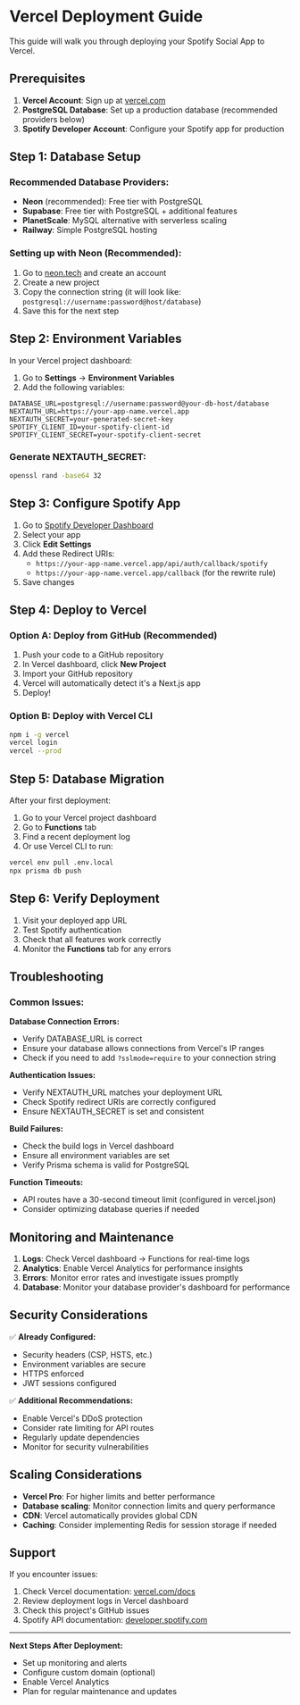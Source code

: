 # Vercel Deployment Guide

This guide will walk you through deploying your Spotify Social App to Vercel.

## Prerequisites

1. **Vercel Account**: Sign up at [vercel.com](https://vercel.com)
2. **PostgreSQL Database**: Set up a production database (recommended providers below)
3. **Spotify Developer Account**: Configure your Spotify app for production

## Step 1: Database Setup

### Recommended Database Providers:
- **Neon** (recommended): Free tier with PostgreSQL
- **Supabase**: Free tier with PostgreSQL + additional features
- **PlanetScale**: MySQL alternative with serverless scaling
- **Railway**: Simple PostgreSQL hosting

### Setting up with Neon (Recommended):
1. Go to [neon.tech](https://neon.tech) and create an account
2. Create a new project
3. Copy the connection string (it will look like: `postgresql://username:password@host/database`)
4. Save this for the next step

## Step 2: Environment Variables

In your Vercel project dashboard:

1. Go to **Settings** → **Environment Variables**
2. Add the following variables:

```
DATABASE_URL=postgresql://username:password@your-db-host/database
NEXTAUTH_URL=https://your-app-name.vercel.app
NEXTAUTH_SECRET=your-generated-secret-key
SPOTIFY_CLIENT_ID=your-spotify-client-id
SPOTIFY_CLIENT_SECRET=your-spotify-client-secret
```

### Generate NEXTAUTH_SECRET:
```bash
openssl rand -base64 32
```

## Step 3: Configure Spotify App

1. Go to [Spotify Developer Dashboard](https://developer.spotify.com/dashboard)
2. Select your app
3. Click **Edit Settings**
4. Add these Redirect URIs:
   - `https://your-app-name.vercel.app/api/auth/callback/spotify`
   - `https://your-app-name.vercel.app/callback` (for the rewrite rule)
5. Save changes

## Step 4: Deploy to Vercel

### Option A: Deploy from GitHub (Recommended)
1. Push your code to a GitHub repository
2. In Vercel dashboard, click **New Project**
3. Import your GitHub repository
4. Vercel will automatically detect it's a Next.js app
5. Deploy!

### Option B: Deploy with Vercel CLI
```bash
npm i -g vercel
vercel login
vercel --prod
```

## Step 5: Database Migration

After your first deployment:

1. Go to your Vercel project dashboard
2. Go to **Functions** tab
3. Find a recent deployment log
4. Or use Vercel CLI to run:
```bash
vercel env pull .env.local
npx prisma db push
```

## Step 6: Verify Deployment

1. Visit your deployed app URL
2. Test Spotify authentication
3. Check that all features work correctly
4. Monitor the **Functions** tab for any errors

## Troubleshooting

### Common Issues:

**Database Connection Errors:**
- Verify DATABASE_URL is correct
- Ensure your database allows connections from Vercel's IP ranges
- Check if you need to add `?sslmode=require` to your connection string

**Authentication Issues:**
- Verify NEXTAUTH_URL matches your deployment URL
- Check Spotify redirect URIs are correctly configured
- Ensure NEXTAUTH_SECRET is set and consistent

**Build Failures:**
- Check the build logs in Vercel dashboard
- Ensure all environment variables are set
- Verify Prisma schema is valid for PostgreSQL

**Function Timeouts:**
- API routes have a 30-second timeout limit (configured in vercel.json)
- Consider optimizing database queries if needed

## Monitoring and Maintenance

1. **Logs**: Check Vercel dashboard → Functions for real-time logs
2. **Analytics**: Enable Vercel Analytics for performance insights
3. **Errors**: Monitor error rates and investigate issues promptly
4. **Database**: Monitor your database provider's dashboard for performance

## Security Considerations

✅ **Already Configured:**
- Security headers (CSP, HSTS, etc.)
- Environment variables are secure
- HTTPS enforced
- JWT sessions configured

✅ **Additional Recommendations:**
- Enable Vercel's DDoS protection
- Consider rate limiting for API routes
- Regularly update dependencies
- Monitor for security vulnerabilities

## Scaling Considerations

- **Vercel Pro**: For higher limits and better performance
- **Database scaling**: Monitor connection limits and query performance  
- **CDN**: Vercel automatically provides global CDN
- **Caching**: Consider implementing Redis for session storage if needed

## Support

If you encounter issues:
1. Check Vercel documentation: [vercel.com/docs](https://vercel.com/docs)
2. Review deployment logs in Vercel dashboard
3. Check this project's GitHub issues
4. Spotify API documentation: [developer.spotify.com](https://developer.spotify.com)

---

**Next Steps After Deployment:**
- Set up monitoring and alerts
- Configure custom domain (optional)
- Enable Vercel Analytics
- Plan for regular maintenance and updates
